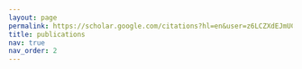 ```yaml
---
layout: page
permalink: https://scholar.google.com/citations?hl=en&user=z6LCZXdEJmUC
title: publications
nav: true
nav_order: 2
---
```


<!-- _pages/publications.md -->
<!-- <div class="publications">

{% bibliography %}

</div> -->
